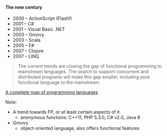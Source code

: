 #### The new century

* 2000 – ActionScript (Flash!)
* 2001 – C#
* 2001 – Visual Basic .NET
* 2003 – Groovy                                               
* 2003 – Scala
* 2005 – F#
* 2007 – Clojure
* 2007 – LINQ

> The current trends are closing the gap of functional programming to mainstream languages. The search to support concurrent and distributed programs will make this gap smaller, including pure functional language to the mainstream.

[A complete map of programming languages](http://archive.oreilly.com/pub/a/oreilly//news/languageposter_0504.html)


Note:

  * A trend towards FP, or at least certain aspects of it.
    - anonymous functions: C++11, PHP 5.3.0, C# v2.0, Java 8
  * Groovy
    - object-oriented language, also offers functional features


